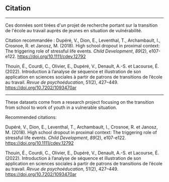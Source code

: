 ## Citation 
---

Ces données sont tirées d'un projet de recherche portant sur la transition de l'école au travail auprès de jeunes en situation de vulnérabilité.

Citation recommandée :
Dupéré, V., Dion, E., Leventhal, T., Archambault, I., Crosnoe, R. et Janosz, M. (2018). High school dropout in proximal context: The triggering role of stressful life events. *Child Development*, *89*(2), e107-e122. <https://doi.org/10.1111/cdev.12792>

Thouin, É., Courdi, C., Olivier, E., Dupéré, V., Denault, A.-S. et Lacourse, É. (2022). Introduction à l’analyse de séquence et illustration de son application en sciences sociales à partir de patrons de transitions de l’école au travail. *Revue de psychoéducation*, 51(2), 427–449. <https://doi.org/10.7202/1093470ar>

---

These datasets come from a research project focusing on the transition from school to work of youth in a vulnerable situation.

Recommended citations:

Dupéré, V., Dion, E., Leventhal, T., Archambault, I., Crosnoe, R. et Janosz, M. (2018). High school dropout in proximal context: The triggering role of stressful life events. *Child Development*, *89*(2), e107-e122. <https://doi.org/10.1111/cdev.12792>

Thouin, É., Courdi, C., Olivier, E., Dupéré, V., Denault, A.-S. et Lacourse, É. (2022). Introduction à l’analyse de séquence et illustration de son application en sciences sociales à partir de patrons de transitions de l’école au travail. *Revue de psychoéducation*, 51(2), 427–449. <https://doi.org/10.7202/1093470ar>
